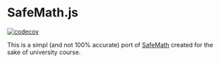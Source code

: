 # SafeMath.js

[![codecov](https://codecov.io/gh/zyyyme/safemath-js/branch/master/graph/badge.svg?token=9FKOH2TSG2)](https://codecov.io/gh/zyyyme/safemath-js)

This is a simpl (and not 100% accurate) port of [SafeMath](https://github.com/OpenZeppelin/openzeppelin-contracts/blob/master/contracts/utils/math/SafeMath.sol) created for the sake of university course.